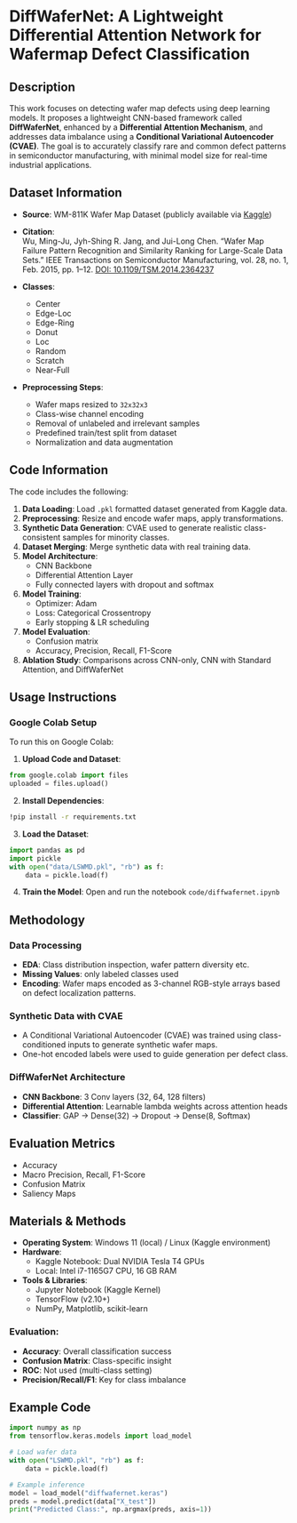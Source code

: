 
# DiffWaferNet: A Lightweight Differential Attention Network for Wafermap Defect Classification

## Description
This work focuses on detecting wafer map defects using deep learning models. It proposes a lightweight CNN-based framework called **DiffWaferNet**, enhanced by a **Differential Attention Mechanism**, and addresses data imbalance using a **Conditional Variational Autoencoder (CVAE)**. The goal is to accurately classify rare and common defect patterns in semiconductor manufacturing, with minimal model size for real-time industrial applications.

## Dataset Information
- **Source**: WM-811K Wafer Map Dataset (publicly available via [Kaggle](https://www.kaggle.com/datasets/qingyi/wm811k-wafer-map))

- **Citation**:  
  Wu, Ming-Ju, Jyh-Shing R. Jang, and Jui-Long Chen.  “Wafer Map Failure Pattern Recognition and Similarity Ranking for Large-Scale Data Sets.” IEEE Transactions on Semiconductor Manufacturing, vol. 28, no. 1, Feb. 2015, pp. 1–12. [DOI: 10.1109/TSM.2014.2364237](https://doi.org/10.1109/TSM.2014.2364237)

- **Classes**:
  - Center
  - Edge-Loc
  - Edge-Ring
  - Donut
  - Loc
  - Random
  - Scratch
  - Near-Full

- **Preprocessing Steps**:
  - Wafer maps resized to `32x32x3`
  - Class-wise channel encoding
  - Removal of unlabeled and irrelevant samples
  - Predefined train/test split from dataset
  - Normalization and data augmentation

## Code Information
The code includes the following:
1. **Data Loading**: Load `.pkl` formatted dataset generated from Kaggle data.
2. **Preprocessing**: Resize and encode wafer maps, apply transformations.
3. **Synthetic Data Generation**: CVAE used to generate realistic class-consistent samples for minority classes.
4. **Dataset Merging**: Merge synthetic data with real training data.
5. **Model Architecture**:
   - CNN Backbone
   - Differential Attention Layer
   - Fully connected layers with dropout and softmax
6. **Model Training**:
   - Optimizer: Adam
   - Loss: Categorical Crossentropy
   - Early stopping & LR scheduling
7. **Model Evaluation**:
   - Confusion matrix
   - Accuracy, Precision, Recall, F1-Score
8. **Ablation Study**: Comparisons across CNN-only, CNN with Standard Attention, and DiffWaferNet

## Usage Instructions

### Google Colab Setup
To run this on Google Colab:

1. **Upload Code and Dataset**:
```python
from google.colab import files
uploaded = files.upload()
```

2. **Install Dependencies**:
```bash
!pip install -r requirements.txt
```

3. **Load the Dataset**:
```python
import pandas as pd
import pickle
with open("data/LSWMD.pkl", "rb") as f:
    data = pickle.load(f)
```

4. **Train the Model**:
Open and run the notebook `code/diffwafernet.ipynb`


## Methodology

### Data Processing
- **EDA**: Class distribution inspection, wafer pattern diversity etc.
- **Missing Values**: only labeled classes used
- **Encoding**: Wafer maps encoded as 3-channel RGB-style arrays based on defect localization patterns.



### Synthetic Data with CVAE
- A Conditional Variational Autoencoder (CVAE) was trained using class-conditioned inputs to generate synthetic wafer maps.
- One-hot encoded labels were used to guide generation per defect class.

### DiffWaferNet Architecture
- **CNN Backbone**: 3 Conv layers (32, 64, 128 filters)
- **Differential Attention**: Learnable lambda weights across attention heads
- **Classifier**: GAP → Dense(32) → Dropout → Dense(8, Softmax)

## Evaluation Metrics
- Accuracy
- Macro Precision, Recall, F1-Score
- Confusion Matrix
- Saliency Maps

## Materials & Methods

- **Operating System**: Windows 11 (local) / Linux (Kaggle environment)
- **Hardware**:
  - Kaggle Notebook: Dual NVIDIA Tesla T4 GPUs
  - Local: Intel i7-1165G7 CPU, 16 GB RAM
- **Tools & Libraries**:
  - Jupyter Notebook (Kaggle Kernel)
  - TensorFlow (v2.10+)
  - NumPy, Matplotlib, scikit-learn

### Evaluation:
- **Accuracy**: Overall classification success
- **Confusion Matrix**: Class-specific insight
- **ROC**: Not used (multi-class setting)
- **Precision/Recall/F1**: Key for class imbalance

## Example Code
```python
import numpy as np
from tensorflow.keras.models import load_model

# Load wafer data
with open("LSWMD.pkl", "rb") as f:
    data = pickle.load(f)

# Example inference
model = load_model("diffwafernet.keras")
preds = model.predict(data["X_test"])
print("Predicted Class:", np.argmax(preds, axis=1))
```

